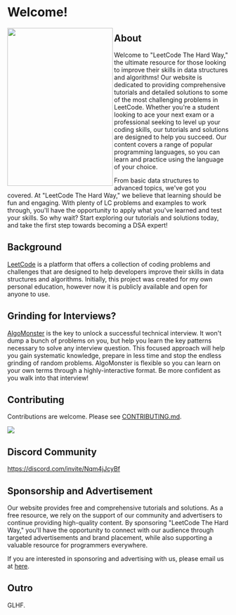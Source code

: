 # Welcome!

<img align="left" width="240" height="360" src="https://user-images.githubusercontent.com/35857179/168307611-1b28018b-fc98-4cff-88a6-d8312ac7bce6.png">

## About

Welcome to "LeetCode The Hard Way," the ultimate resource for those looking to improve their skills in data structures and algorithms! Our website is dedicated to providing comprehensive tutorials and detailed solutions to some of the most challenging problems in LeetCode. Whether you're a student looking to ace your next exam or a professional seeking to level up your coding skills, our tutorials and solutions are designed to help you succeed. Our content covers a range of popular programming languages, so you can learn and practice using the language of your choice.

From basic data structures to advanced topics, we've got you covered. At "LeetCode The Hard Way," we believe that learning should be fun and engaging. With plenty of LC problems and examples to work through, you'll have the opportunity to apply what you've learned and test your skills. So why wait? Start exploring our tutorials and solutions today, and take the first step towards becoming a DSA expert!

## Background

[LeetCode](https://leetcode.com/) is a platform that offers a collection of coding problems and challenges that are designed to help developers improve their skills in data structures and algorithms. Initially, this project was created for my own personal education, however now it is publicly available and open for anyone to use.

## Grinding for Interviews?

<a href="https://shareasale.com/r.cfm?b=1896515&u=3650658&m=114505&urllink=&afftrack=" target="_blank">AlgoMonster</a> is the key to unlock a successful technical interview. It won't dump a bunch of problems on you, but help you learn the key patterns necessary to solve any interview question. This focused approach will help you gain systematic knowledge, prepare in less time and stop the endless grinding of random problems. AlgoMonster is flexible so you can learn on your own terms through a highly-interactive format. Be more confident as you walk into that interview!

## Contributing

Contributions are welcome. Please see [CONTRIBUTING.md](CONTRIBUTING.md).

<a href="https://github.com/wingkwong/leetcode-the-hard-way/graphs/contributors"><img src="https://opencollective.com/leetcode-the-hard-way/contributors.svg?width=850&button=false"></a>

## Discord Community

https://discord.com/invite/Nqm4jJcyBf

## Sponsorship and Advertisement

Our website provides free and comprehensive tutorials and solutions. As a free resource, we rely on the support of our community and advertisers to continue providing high-quality content. By sponsoring "LeetCode The Hard Way," you'll have the opportunity to connect with our audience through targeted advertisements and brand placement, while also supporting a valuable resource for programmers everywhere.

If you are interested in sponsoring and advertising with us, please email us at <a href="mailto:leetcodethehardway@gmail.com">here</a>.

## Outro

GLHF.
